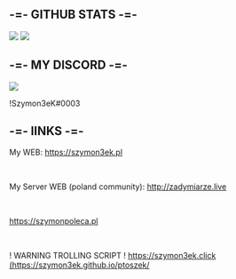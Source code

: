 <h2>-=- GITHUB STATS -=-</h2>

<img src = "https://github-readme-stats.vercel.app/api?username=Szymon3eK&show_icons=true&theme=tokyonight">
<img src = "https://github-readme-stats.vercel.app/api/top-langs/?username=Szymon3eK&layout=compact&theme=tokyonight">


<h2>-=- MY DISCORD -=-</h2>

 <img src = "https://discord-readme-badge.vercel.app/api?id=348145993113665546">
 <p>!Szymon3eK#0003</p>

<h2>-=- lINKS -=-</h2>

 <p>My WEB: <a href = "https://szymon3ek.pl/"> https://szymon3ek.pl </a> </p>
 <br>
<p>My Server WEB (poland community): <a href = "http://zadymiarze.live/"> http://zadymiarze.live </a> </p>
 <br>
<p><a href = "https://szymonpoleca.pl/"> https://szymonpoleca.pl </a></p>
 <br>
<p>! WARNING TROLLING SCRIPT ! <a href = "https://szymon3ek.click/">https://szymon3ek.click (https://szymon3ek.github.io/ptoszek/</p></a>


